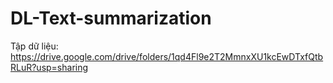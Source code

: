 # DL-Text-summarization

Tập dữ liệu:
https://drive.google.com/drive/folders/1qd4Fl9e2T2MmnxXU1kcEwDTxfQtbRLuR?usp=sharing